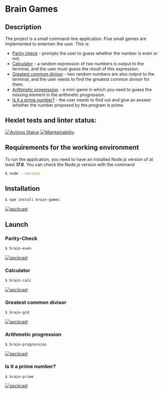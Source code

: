 # Brain Games

## Description
The project is a small command-line application. Five small games are implemented to entertain the user. This is:
* [Parity check](#parity-check) - prompts the user to guess whether the number is even or not.
* [Calculator](#calculator) - a random expression of two numbers is output to the terminal, and the user must guess the result of this expression.
* [Greatest common divisor](#greatest-common-divisor) - two random numbers are also output to the terminal, and the user needs to find the greatest common divisor for them.
* [Arithmetic progression](#arithmetic-progression) - a mini-game in which you need to guess the missing element in the arithmetic progression.
* [Is it a prime number?](#is-it-a-prime-number) - the user needs to find out and give an answer whether the number proposed by the program is prime.


## Hexlet tests and linter status:
[![Actions Status](https://github.com/Ushqo/frontend-project-44/workflows/hexlet-check/badge.svg)](https://github.com/Ushqo/frontend-project-44/actions)
[![Maintainability](https://api.codeclimate.com/v1/badges/39883ad115954a7af4ac/maintainability)](https://codeclimate.com/github/Ushqo/frontend-project-44/maintainability)

## Requirements for the working environment
To run the application, you need to have an installed Node.js version of at least ***17.6***.
You can check the Node.js version with the command

```sh
$ node --version
```

## Installation

```sh
$ npm install brain-games
```

[![asciicast](https://asciinema.org/a/trBX1N2orM4oKqF7KVUUyvqol.svg)](https://asciinema.org/a/trBX1N2orM4oKqF7KVUUyvqol)

## Launch

### Parity-Check

```sh
$ brain-even
```

[![asciicast](https://asciinema.org/a/LFYmAuuDMQYDwmoMaZVYPDD2P.svg)](https://asciinema.org/a/LFYmAuuDMQYDwmoMaZVYPDD2P)

### Calculator

```sh
$ brain-calc
```

[![asciicast](https://asciinema.org/a/K55UxcTHoywXyFJiDcxgx4Y5W.svg)](https://asciinema.org/a/K55UxcTHoywXyFJiDcxgx4Y5W)

### Greatest common divisor

```sh
$ brain-gcd
```

[![asciicast](https://asciinema.org/a/2iNatcRSiaGxxXlwsgoWJQTCS.svg)](https://asciinema.org/a/2iNatcRSiaGxxXlwsgoWJQTCS)

### Arithmetic progression

```sh
$ brain-progression
```

[![asciicast](https://asciinema.org/a/dwhtevThtFgLunN3hckhWbwyy.svg)](https://asciinema.org/a/dwhtevThtFgLunN3hckhWbwyy)

### Is it a prime number?

```sh
$ brain-prime
```

[![asciicast](https://asciinema.org/a/k0ZbSFQdfq5xb7gJQPDajgORO.svg)](https://asciinema.org/a/k0ZbSFQdfq5xb7gJQPDajgORO)